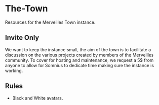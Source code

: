 # The-Town

Resources for the Merveilles Town instance.

## Invite Only

We want to keep the instance small, the aim of the town is to facilitate a discussion on the various projects created by members of the Merveilles community. To cover for hosting and maintenance, we request a 5$ from anyone to allow for Somnius to dedicate time making sure the instance is working.

## Rules

- Black and White avatars.
